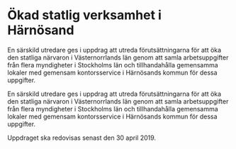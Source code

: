 # Ökad statlig verksamhet i Härnösand

En särskild utredare ges i uppdrag att utreda förutsättningarna för
att öka den statliga närvaron i Västernorrlands län genom att
samla arbetsuppgifter från flera myndigheter i Stockholms län
och tillhandahålla gemensamma lokaler med gemensam kontorsservice
i Härnösands kommun för dessa uppgifter.

En särskild utredare ges i uppdrag att utreda förutsättningarna för
att öka den statliga närvaron i Västernorrlands län genom att
samla arbetsuppgifter från flera myndigheter i Stockholms län
och tillhandahålla gemensamma lokaler med gemensam kontorsservice
i Härnösands kommun för dessa uppgifter.

Uppdraget ska redovisas senast den 30 april 2019.
